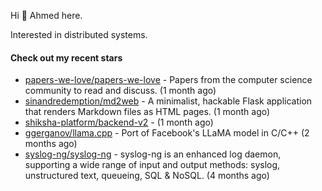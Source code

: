Hi 👋 Ahmed here.

Interested in distributed systems.

#### Check out my recent stars

- [papers-we-love/papers-we-love](https://github.com/papers-we-love/papers-we-love) - Papers from the computer science community to read and discuss. (1 month ago)
- [sinandredemption/md2web](https://github.com/sinandredemption/md2web) - A minimalist, hackable Flask application that renders Markdown files as HTML pages. (1 month ago)
- [shiksha-platform/backend-v2](https://github.com/shiksha-platform/backend-v2) -  (1 month ago)
- [ggerganov/llama.cpp](https://github.com/ggerganov/llama.cpp) - Port of Facebook&#39;s LLaMA model in C/C&#43;&#43; (2 months ago)
- [syslog-ng/syslog-ng](https://github.com/syslog-ng/syslog-ng) - syslog-ng is an enhanced log daemon, supporting a wide range of input and output methods: syslog, unstructured text, queueing, SQL &amp; NoSQL. (4 months ago)

